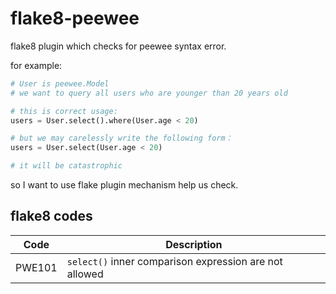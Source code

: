 flake8-peewee
=============
flake8 plugin which checks for peewee syntax error.

for example:
```python
# User is peewee.Model
# we want to query all users who are younger than 20 years old

# this is correct usage:
users = User.select().where(User.age < 20)

# but we may carelessly write the following form：
users = User.select(User.age < 20)

# it will be catastrophic
```

so I want to use flake plugin mechanism help us check.

## flake8 codes

| Code   | Description                                            |
|--------|--------------------------------------------------------|
| PWE101 | `select()` inner comparison expression are not allowed |
